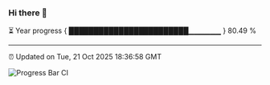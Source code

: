 ### Hi there 👋

⏳ Year progress { ████████████████████████▁▁▁▁▁▁ } 80.49 %

---

⏰ Updated on Tue, 21 Oct 2025 18:36:58 GMT

![Progress Bar CI](https://github.com/DhruviPatel157/GitHub-Actions-Demo/workflows/Progress%20Bar%20CI/badge.svg)
